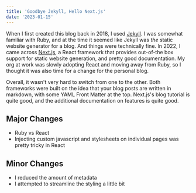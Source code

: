 ```yaml
---
title: 'Goodbye Jekyll, Hello Next.js'
date: '2023-01-15'
---
```


When I first created this blog back in 2018, I used [Jekyll](https://jekyllrb.com/). I was somewhat familiar with Ruby, and at the time it seemed like Jekyll was *the* static website generator for a blog. And things were technically fine. In 2022, I came across [Next.js](https://nextjs.org/), a React framework that provides out-of-the box support for static website generation, and pretty good documentation. My org at work was slowly adopting React and moving away from Ruby, so I thought it was also time for a change for the personal blog.

Overall, it wasn't very hard to switch from one to the other. Both frameworks were built on the idea that your blog posts are written in markdown, with some YAML Front Matter at the top. Next.js's blog tutorial is quite good, and the additional documentation on features is quite good.

## Major Changes

* Ruby vs React
* Injecting custom javascript and stylesheets on individual pages was pretty tricky in React

## Minor Changes

* I reduced the amount of metadata
* I attempted to streamline the styling a little bit